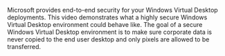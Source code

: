 Microsoft provides end-to-end security for your Windows Virtual Desktop deployments. This video demonstrates what a highly secure Windows Virtual Desktop environment could behave like. The goal of a secure Windows Virtual Desktop environment is to make sure corporate data is never copied to the end user desktop and only pixels are allowed to be transferred. 

[The following units will add content to the brief introduction video]: https://www.microsoft.com/en-us/videoplayer/embed/RE4Lqiv

